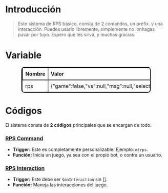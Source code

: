# Introducción
> Este sistema de RPS básico, consta de 2 comandos, un prefix. y una interacción. Puedes usarlo libremente, simplemente no lonhagas pasar por tuyo. Espero que les sirva, y muchas gracias.


# Variable
<div align="center">
  <table style="border: 2px solid black; border-collapse: collapse; width: 80%; text-align: left; border-radius: 10px; overflow: hidden;">
    <thead>
      <tr style="border: 2px solid black;">
        <th style="border: 1px solid black; padding: 8px;">Nombre</th>
        <th style="border: 1px solid black; padding: 8px;">Valor</th>
      </tr>
    </thead>
    <tbody>
      <tr>
        <td style="border: 1px solid black; padding: 8px;">rps</td>
        <td style="border: 1px solid black; padding: 8px;">{"game":false,"vs":null,"msg":null,"select":null}</td>
      </tr>
    </tbody>
  </table>
</div>

# Códigos
El sistema consta de **2 códigos** principales que se encargan de todo.

### [RPS Command]()
- **Trigger:** Este es completamente personalizable. Ejemplo: `m!rps`.
- **Función:** Inicia un juego, ya sea con el propio bot, o contra un usuario.

### [RPS Interaction]()
- **Trigger:** Este debe ser `$onInteraction` sin [].
- **Función:** Maneja las interacciones del juego.
